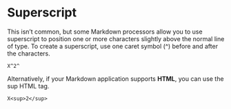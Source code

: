 # Superscript

This isn’t common, but some Markdown processors allow you to use superscript to position one or more characters slightly above the normal line of type. To create a superscript, use one caret symbol (^) before and after the characters.

`X^2^`

Alternatively, if your Markdown application supports **HTML**, you can use the sup HTML tag.

`X<sup>2</sup>`
